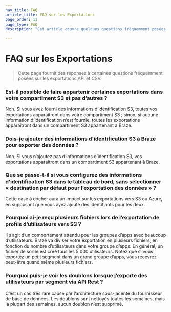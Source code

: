 ```yaml
---
nav_title: FAQ
article_title: FAQ sur les Exportations
page_order: 11
page_type: FAQ
description: "Cet article couvre quelques questions fréquemment posées sur les exportations API et CSV."

---
```


# FAQ sur les Exportations

> Cette page fournit des réponses à certaines questions fréquemment posées sur les exportations API et CSV.

### Est-il possible de faire appartenir certaines exportations dans votre compartiment S3 et pas d’autres ?

Non. Si vous avez fourni des informations d’identification S3, toutes vos exportations apparaîtront dans votre compartiment S3 ; sinon, si aucune information d’identification n’est fournie, toutes les exportations apparaîtront dans un compartiment S3 appartenant à Braze.

### Dois-je ajouter des informations d'identification S3 à Braze pour exporter des données ?

Non. Si vous n’ajoutez pas d’informations d’identification S3, vos exportations apparaîtront dans un compartiment S3 appartenant à Braze.

### Que se passe-t-il si vous configurez des informations d’identification S3 dans le tableau de bord, sans sélectionner « destination par défaut pour l’exportation des données » ?

Cette case à cocher aura un impact sur les exportations vers S3 ou Azure, en supposant que vous ayez ajouté des identifiants pour les deux.

### Pourquoi ai-je reçu plusieurs fichiers lors de l’exportation de profils d’utilisateurs vers S3 ?

Il s’agit d’un comportement attendu pour les groupes d’apps avec beaucoup d’utilisateurs. Braze va diviser votre exportation en plusieurs fichiers, en fonction du nombre d’utilisateurs dans votre groupe d’apps. En général, un fichier de sortie est créé tous les 5 000 utilisateurs. Notez que si vous exportez un petit segment dans un grand groupe d’apps, vous  recevrez peut-être quand même plusieurs fichiers.

### Pourquoi puis-je voir les doublons lorsque j’exporte des utilisateurs par segment via API Rest ?

C’est un cas très rare causé par l’architecture sous-jacente du fournisseur de base de données. Les doublons sont nettoyés toutes les semaines, mais la plupart des semaines, aucun doublon n’est supprimé.
